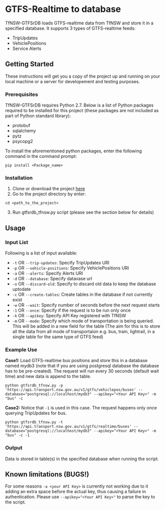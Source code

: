 # GTFS-Realtime to database

TfNSW-GTFSrDB loads GTFS-realtime data from TfNSW and store it in a specified database. It supports 3 types of GTFS-realtime feeds:

* TripUpdates
* VehiclePositions
* Service Alerts

## Getting Started
These instructions will get you a copy of the project up and running on your local machine or a server for developement and testing purposes.
 
### Prerequisites
TfNSW-GTFSrDB requires Python 2.7.
Below is a list of Python packages required to be installed for this project (these packages are not included as part of Python standard library):

* protobuf
* sqlalchemy
* pytz
* psycopg2

To install the aforementioned python packages, enter the following command in the command prompt:

```
pip install <Package_name>
```


### Installation
1. Clone or download the project [here](#https://github.com/tarasutjarittham/TfNSW_GTFSRDB)
2. Go to the project directory by enter:
```
cd <path_to_the_project>
```
3. Run gtfsrdb_tfnsw.py script (please see the section below for details)


## Usage

### Input List
Following is a list of input available:

* `-t` OR `--trip-updates`: Specify TripUpdates URI
* `-p` OR `--vehicle-positions`: Specify VehiclePositions URI
* `-a` OR `--alerts`: Specify Alerts URI
* `-d` OR `--database`: Specify datavase url
* `-o` OR `--discard-old`: Specify to discard old data to keep the database uptodate
* `-c` OR `--create-tables`: Create tables in the database if not currently exist
* `-w` OR `--wait`: Specify number of seconds before the next request starts
* `-1` OR `--once`: Specify if the request is to be run only once
* `-k` OR `--apikey`: Specify API Key registered with TfNSW
* `-m` OR `--mode`: Specify which mode of transportation is being queried. This will be added in a new field for the table (The aim for this is to store all the data from all mode of transportaion e.g. bus, train, lightrail, in a single table for the same type of GTFS feed)


### Example Use

**Case1:** Load GTFS-realtime bus positions and store this in a database named mydb3 (note that if you are using postgresql database the database has to be pre-created). The request will run every 30 seconds (default wait time) and new data is append to the table. 

```
python gtfsrdb_tfnsw.py -p 'https://api.transport.nsw.gov.au/v1/gtfs/vehiclepos/buses' --database="postgresql://localhost/mydb3" --apikey="<Your API Key>" -m "bus" -c

```

**Case2:** Notice that `-1` is used in this case. The request happens only once querying TripUpdates for bus.

```
python gtfsrdb_tfnsw.py -t 'https://api.transport.nsw.gov.au/v1/gtfs/realtime/buses' --database="postgresql://localhost/mydb3" --apikey="<Your API Key>" -m "bus" -c -1
```

### Output
Data is stored in table(s) in the specified database when running the script.

## Known limitations (BUGS!)
For some reasons `-a <your API Key>` is currently not working due to it adding an extra space before the actual key, thus causing a failure in authentication. Please use `--apikey="<Your API Key>"` to parse the key to the script.

